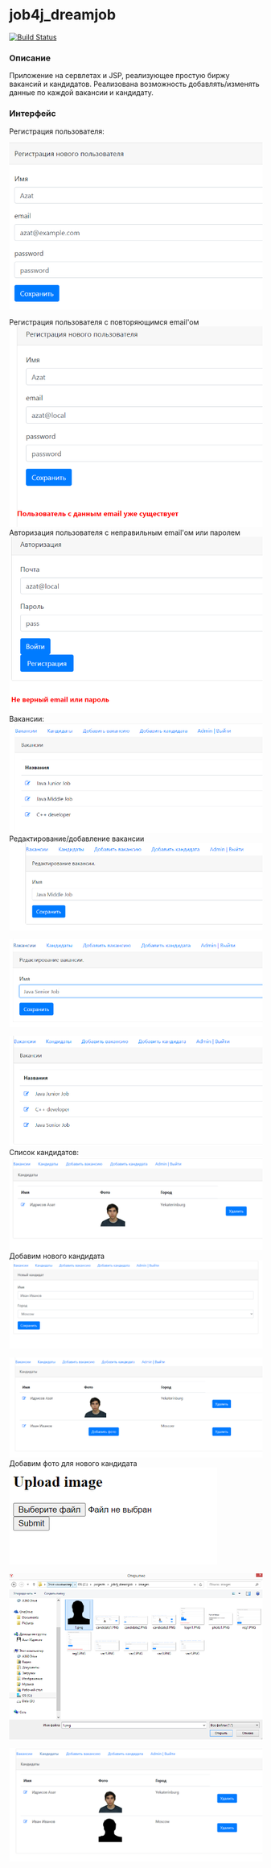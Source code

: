 # job4j_dreamjob

[![Build Status](https://travis-ci.com/AzatIdrisov/job4j_dreamjob.svg?branch=master)](https://travis-ci.com/AzatIdrisov/job4j_dreamjob)

### Описание

Приложение на сервлетах и JSP, реализующее простую биржу вакансий и кандидатов. Реализована возможность добавлять/изменять данные по каждой вакансии и кандидату.

### Интерфейс

Регистрация пользователя:

![ScreenShot](images/reg1.PNG)

Регистрация пользователя с повторяющимся email'ом
![ScreenShot](images/reg2.PNG)
Авторизация пользователя с неправильным email'ом или паролем
![ScreenShot](images/login1.PNG)
Вакансии:
![ScreenShot](images/vac1.PNG)
Редактирование/добавление вакансии
![ScreenShot](images/vac2.PNG)

![ScreenShot](images/vac3.PNG)

![ScreenShot](images/vac4.PNG)
Список кандидатов:
![ScreenShot](images/candidate1.PNG)
Добавим нового кандидата
![ScreenShot](images/candidate2.PNG)

![ScreenShot](images/candidate3.PNG)
Добавим фото для нового кандидата
![ScreenShot](images/photo1.PNG)

![ScreenShot](images/photo2.PNG)

![ScreenShot](images/candidate4.PNG)